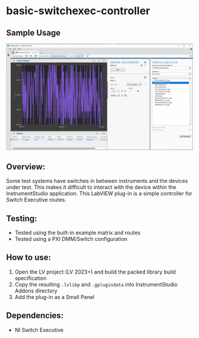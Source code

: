 # basic-switchexec-controller
## Sample Usage
![InstrumentStudio screenshot showing a DMM and Switch Executive (this repo) panel](sample-image.png?raw=true "Sample Usage")


## Overview:
Some test systems have switches in between instruments and the devices under test. This makes it difficult to interact with the device within the InstrumentStudio application. This LabVIEW plug-in is a simple controller for Switch Executive routes.

## Testing:
- Tested using the built-in example matrix and routes
- Tested using a PXI DMM/Switch configuration

## How to use:
1. Open the LV project (LV 2023+) and build the packed library build specification
1. Copy the resulting `.lvlibp` and `.gplugindata` into InstrumentStudio Addons directory
1. Add the plug-in as a Small Panel

## Dependencies:
- NI Switch Executive